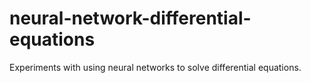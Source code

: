 # neural-network-differential-equations
Experiments with using neural networks to solve differential equations.
